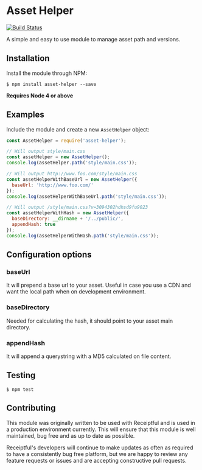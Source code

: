 # Asset Helper

[![Build Status](https://travis-ci.org/Receiptful/asset-helper.svg?branch=master)](https://travis-ci.org/Receiptful/asset-helper)

A simple and easy to use module to manage asset path and versions.

## Installation

Install the module through NPM:

    $ npm install asset-helper --save

**Requires Node 4 or above**

## Examples

Include the module and create a new `AssetHelper` object:

```javascript
const AssetHelper = require('asset-helper');

// Will output style/main.css
const assetHelper = new AssetHelper();
console.log(assetHelper.path('style/main.css')); 

// Will output http://www.foo.com/style/main.css
const assetHelperWithBaseUrl = new AssetHelper({
  baseUrl: 'http://www.foo.com/'
});
console.log(assetHelperWithBaseUrl.path('style/main.css')); 

// Will output /style/main.css?v=3094302hdhsd9fu9023
const assetHelperWithHash = new AssetHelper({
  baseDirectory: __dirname + '/../public/',
  appendHash: true
});
console.log(assetHelperWithHash.path('style/main.css'));
```

## Configuration options

### baseUrl

It will prepend a base url to your asset. Useful in case you use a CDN and want the local path when on development environment.

### baseDirectory

Needed for calculating the hash, it should point to your asset main directory.

### appendHash

It will append a querystring with a MD5 calculated on file content.

## Testing

    $ npm test

## Contributing

This module was originally written to be used with Receiptful and is used in a production environment currently. This will ensure that this module is well maintained, bug free and as up to date as possible.

Receiptful's developers will continue to make updates as often as required to have a consistently bug free platform, but we are happy to review any feature requests or issues and are accepting constructive pull requests.
